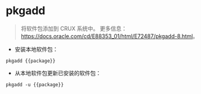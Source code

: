 # pkgadd

> 将软件包添加到 CRUX 系统中。
> 更多信息：<https://docs.oracle.com/cd/E88353_01/html/E72487/pkgadd-8.html>。

- 安装本地软件包：

`pkgadd {{package}}`

- 从本地软件包更新已安装的软件包：

`pkgadd -u {{package}}`